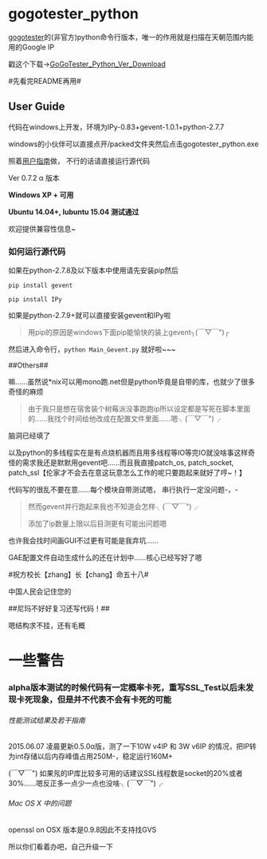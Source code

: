 gogotester_python
===============
[gogotester](https://github.com/azzvx/gogotester)的(非官方)python命令行版本，唯一的作用就是扫描在天朝范围内能用的Google IP

戳这个下载→[GoGoTester_Python_Ver_Download](https://nodeload.github.com/NKUCodingCat/gogotester_python/legacy.zip/master)

#先看完README再用#

## User Guide ##
代码在windows上开发，环境为IPy-0.83+gevent-1.0.1+python-2.7.7

windows的小伙伴可以直接点开/packed文件夹然后点击gogotester_python.exe

照着[用户指南](https://github.com/NKUCodingCat/gogotester_python/wiki/How-to-use-it-gracefully)做， 不行的话请直接运行源代码

Ver 0.7.2 α 版本

**Windows XP + 可用**

**Ubuntu 14.04+, lubuntu 15.04 测试通过**

欢迎提供兼容性信息~

### 如何运行源代码 ###

如果在python-2.7.8及以下版本中使用请先安装pip然后

`pip install gevent`

`pip install IPy`

如果是python-2.7.9+就可以直接安装gevent和IPy啦

> 用pip的原因是windows下面pip能愉快的装上gevent╮(￣▽￣")╭ 

然后进入命令行，`python Main_Gevent.py` 就好啦~~~ 

##Others##


嘛……虽然说*nix可以用mono跑.net但是python毕竟是自带的库，也就少了很多奇怪的麻烦

>由于我只是想在宿舍装个树莓派没事跑跑ip所以设定都是写死在脚本里面的……我找个时间给他改成在配置文件里面……嗯╮(￣▽￣")╭ 

脑洞已经填了

以及python的多线程实在是有点烧机器而且用多线程等IO等完IO就没啥事这样奇怪的需求我还是默默用gevent吧……而且我直接patch\_os, patch\_socket, patch\_ssl【伦家才不会去在意这玩意怎么工作的呢只要跑起来就好了哼~！】

代码写的很乱不要在意……每个模块自带测试嗯， 串行执行一定没问题-，-

> 然而gevent并行跑起来我也不知道会怎样╮(￣▽￣")╭ 
>
> 添加了ip数量上限以后目测更有可能出问题嗯

也许我会找时间画GUI不过更有可能是我弃坑……

GAE配置文件自动生成什么的还在计划中……核心已经写好了嗯


#祝方校长【zhang】长【chang】命五十八#

中国人民会记住您的

##尼玛不好好复习还写代码！##

嗯结构求不挂，还有毛概

# 一些警告 #

### alpha版本测试的时候代码有一定概率卡死，重写SSL_Test以后未发现卡死现象，但是并不代表不会有卡死的可能 ###


######  性能测试结果及若干指南 ######


2015.06.07 凌晨更新0.5.0α版，测了一下10W v4IP 和 3W v6IP 的情况，把IP转为int存储以后内存峰值占用250M-，稳定运行160M+

(￣▽￣") 如果氖的IP库比较多可用的话建议SSL线程数是socket的20%或者30%……嗯反正多一点少一点也没啥╮(￣▽￣")╭ 


######  Mac OS X 中的问题 ######
openssl on OSX 版本是0.9.8因此不支持找GVS

所以你们看着办吧，自己升级一下
